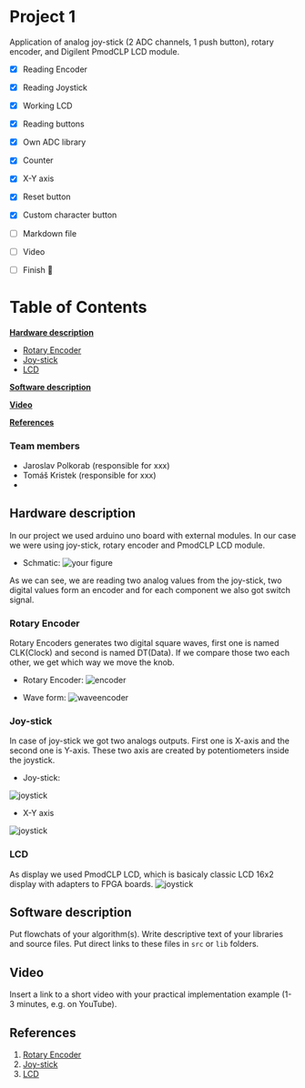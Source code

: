 # Project 1

Application of analog joy-stick (2 ADC channels, 1 push button), rotary encoder, and Digilent PmodCLP LCD module.

- [x] Reading Encoder 
- [x] Reading Joystick
- [x] Working LCD
- [x] Reading buttons
- [x] Own ADC library
- [x] Counter
- [x] X-Y axis
- [x] Reset button
- [x] Custom character button 
- [ ] Markdown file
- [ ] Video
- [ ] Finish 🎉


# Table of Contents
**[Hardware description](#hardware-description)**

   * [Rotary Encoder](#rotary-encoder)
   * [Joy-stick](#joy-stick)
   * [LCD](#lcd)

**[Software description](#software-description)**

**[Video](#video)**

**[References](#references)**

### Team members

* Jaroslav Polkorab (responsible for xxx)
* Tomáš Kristek (responsible for xxx)
* 

## Hardware description <div id="hardware-description"/>
In our project we used arduino uno board with external modules. In our case we were using joy-stick, rotary encoder and PmodCLP LCD module. 

* Schmatic: 
 ![your figure](https://github.com/Polkorabjaroslav/Digital-electronics-2/blob/main/Project/obrazky/obr%C3%A1zek_sus_sch%C3%A9ma.png)

As we can see, we are reading two analog values from the joy-stick, two digital values form an encoder and for each component we also got switch signal. 

### Rotary Encoder <div id="rotary-encoder"/>

Rotary Encoders generates two digital square waves, first one is named CLK(Clock) and second is named DT(Data). If we compare those two each other, we get which way we move the knob. 

* Rotary Encoder: 
![encoder](https://github.com/Polkorabjaroslav/Digital-electronics-2/blob/main/Project/obrazky/rotary_encoder.webp)

* Wave form:
![waveencoder](https://github.com/Polkorabjaroslav/Digital-electronics-2/blob/main/Project/obrazky/encoderwave.png)

### Joy-stick <div id="joy-stick"/>

In case of joy-stick we got two analogs outputs. First one is X-axis and the second one is Y-axis. These two axis are created by potentiometers inside the joystick. 

* Joy-stick: 

![joystick](https://github.com/Polkorabjaroslav/Digital-electronics-2/blob/main/Project/obrazky/joystick.jpg)

* X-Y axis

![joystick](https://github.com/Polkorabjaroslav/Digital-electronics-2/blob/main/Project/obrazky/potentiometers.jpg)

### LCD <div id="lcd"/>

As display we used PmodCLP LCD, which is basicaly classic LCD 16x2 display with adapters to FPGA boards. 
![joystick](https://github.com/Polkorabjaroslav/Digital-electronics-2/blob/main/Project/obrazky/pmod_clp_vetsi.png)

## Software description <div id="software-description"/>

Put flowchats of your algorithm(s). Write descriptive text of your libraries and source files. Put direct links to these files in `src` or `lib` folders.

## Video <div id="video"/>

Insert a link to a short video with your practical implementation example (1-3 minutes, e.g. on YouTube).

## References <div id="references"/>

1. [Rotary Encoder](https://docs.nanoframework.net/devicesdetails/RotaryEncoder/README.html)
2. [Joy-stick](https://navody.dratek.cz/navody-k-produktum/arduino-joystick-ps2.html)
3. [LCD](https://www.tme.eu/en/details/410-142p/add-on-boards/digilent/pmodclp/)
